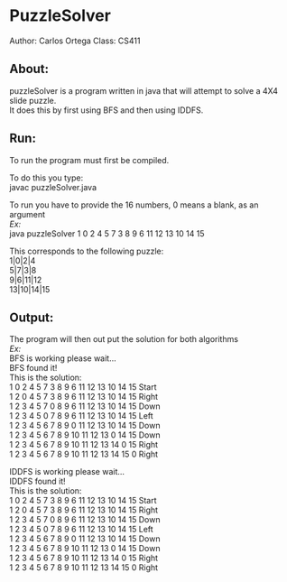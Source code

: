 PuzzleSolver
============
Author: Carlos Ortega
Class: CS411

About:
------
puzzleSolver is a program written in java that will attempt to solve a 4X4 slide puzzle.  
It does this by first using BFS and then using IDDFS.

Run:
----
To run the program must first be compiled.  

To do this you type:  
javac puzzleSolver.java  

To run you have to provide the 16 numbers, 0 means a blank, as an argument  
*Ex:*  
java puzzleSolver 1 0 2 4 5 7 3 8 9 6 11 12 13 10 14 15


This corresponds to the following puzzle:  
1|0|2|4  
5|7|3|8  
9|6|11|12  
13|10|14|15  

Output:
-------
The program will then out put the solution for both algorithms  
*Ex:*  
BFS is working please wait...  
BFS found it!    
This is the solution:  
1 0 2 4 5 7 3 8 9 6 11 12 13 10 14 15   Start  
1 2 0 4 5 7 3 8 9 6 11 12 13 10 14 15   Right  
1 2 3 4 5 7 0 8 9 6 11 12 13 10 14 15   Down  
1 2 3 4 5 0 7 8 9 6 11 12 13 10 14 15   Left  
1 2 3 4 5 6 7 8 9 0 11 12 13 10 14 15   Down  
1 2 3 4 5 6 7 8 9 10 11 12 13 0 14 15   Down  
1 2 3 4 5 6 7 8 9 10 11 12 13 14 0 15   Right  
1 2 3 4 5 6 7 8 9 10 11 12 13 14 15 0   Right  

  
IDDFS is working please wait...  
IDDFS found it!  
This is the solution:  
1 0 2 4 5 7 3 8 9 6 11 12 13 10 14 15   Start  
1 2 0 4 5 7 3 8 9 6 11 12 13 10 14 15   Right  
1 2 3 4 5 7 0 8 9 6 11 12 13 10 14 15   Down  
1 2 3 4 5 0 7 8 9 6 11 12 13 10 14 15   Left  
1 2 3 4 5 6 7 8 9 0 11 12 13 10 14 15   Down  
1 2 3 4 5 6 7 8 9 10 11 12 13 0 14 15   Down  
1 2 3 4 5 6 7 8 9 10 11 12 13 14 0 15   Right  
1 2 3 4 5 6 7 8 9 10 11 12 13 14 15 0   Right
